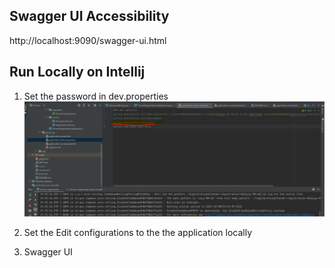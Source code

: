 

## Swagger UI Accessibility
http://localhost:9090/swagger-ui.html

## Run Locally on Intellij
1. Set the password in dev.properties
   ![intellij_password.png](./misc/images/intellij_password.png)



3. Set the Edit configurations to the the application locally



4. Swagger UI


